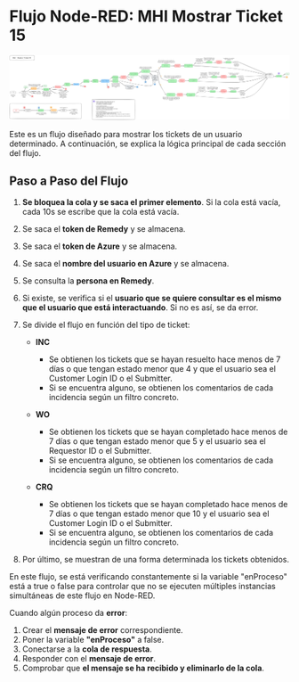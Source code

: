# Flujo Node-RED: MHI Mostrar Ticket 15

![MHI-15](mostrar-ticket.png)

Este es un flujo diseñado para mostrar los tickets de un usuario determinado. A continuación, se explica la lógica principal de cada sección del flujo.

## Paso a Paso del Flujo

1. **Se bloquea la cola y se saca el primer elemento**. Si la cola está vacía, cada 10s se escribe que la cola está vacía.
2. Se saca el **token de Remedy** y se almacena.
3. Se saca el **token de Azure** y se almacena.
4. Se saca el **nombre del usuario en Azure** y se almacena.
5. Se consulta la **persona en Remedy**.
6. Si existe, se verifica si el **usuario que se quiere consultar es el mismo que el usuario que está interactuando**. Si no es así, se da error.
7. Se divide el flujo en función del tipo de ticket:

	- **INC**

		- Se obtienen los tickets que se hayan resuelto hace menos de 7 días o que tengan estado menor que 4 y que el usuario sea el Customer Login ID o el Submitter.
		- Si se encuentra alguno, se obtienen los comentarios de cada incidencia según un filtro concreto.

	- **WO**

		- Se obtienen los tickets que se hayan completado hace menos de 7 días o que tengan estado menor que 5 y el usuario sea el Requestor ID o el Submitter.
		- Si se encuentra alguno, se obtienen los comentarios de cada incidencia según un filtro concreto.

	- **CRQ**

		- Se obtienen los tickets que se hayan completado hace menos de 7 días o que tengan estado menor que 10 y el usuario sea el Customer Login ID o el Submitter.
		- Si se encuentra alguno, se obtienen los comentarios de cada incidencia según un filtro concreto.
8. Por último, se muestran de una forma determinada los tickets obtenidos.

En este flujo, se está verificando constantemente si la variable "enProceso" está a true o false para controlar que no se ejecuten múltiples instancias simultáneas de este flujo en Node-RED.

Cuando algún proceso da **error**:

1. Crear el **mensaje de error** correspondiente.
2. Poner la variable **"enProceso"** a false.
2. Conectarse a la **cola de respuesta**.
3. Responder con el **mensaje de error**.
4. Comprobar que **el mensaje se ha recibido y eliminarlo de la cola**.
